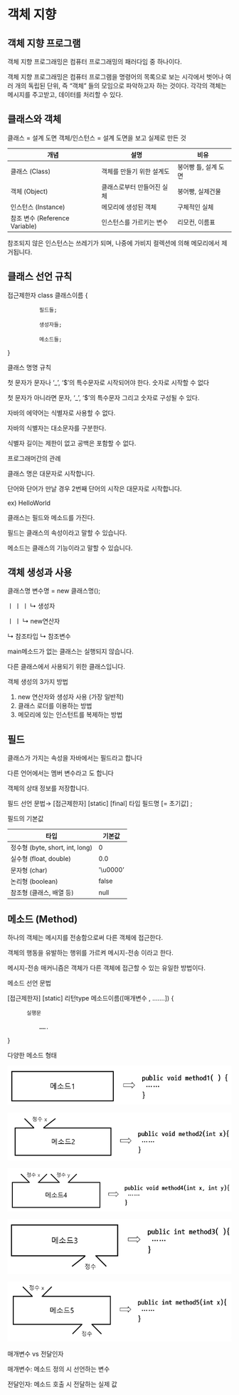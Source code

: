 # 객체 지향

## 객체 지향 프로그램

객체 지향 프로그래밍은 컴퓨터 프로그래밍의 패러다임 중 하나이다.

객체 지향 프로그래밍은 컴퓨터 프로그램을 명령어의 목록으로 보는 시각에서 벗어나 여러 개의 독립된 단위, 즉 “객체” 들의 모임으로 파악하고자 하는 것이다. 각각의 객체는 메시지를 주고받고, 데이터를 처리할 수 있다.

## 클래스와 객체

클래스 = 설계 도면 객체/인스턴스 = 설계 도면을 보고 실제로 만든 것

| 개념 | 설명 | 비유 |
| --- | --- | --- |
| 클래스 (Class) | 객체를 만들기 위한 설계도 | 붕어빵 틀, 설계 도면 |
| 객체 (Object) | 클래스로부터 만들어진 실체 | 붕어빵, 실제건물 |
| 인스턴스 (Instance) | 메모리에 생성된 객체 | 구체적인 실체 |
| 참조 변수 (Reference Variable) | 인스턴스를 가르키는 변수 | 리모컨, 이름표 |

참조되지 않은 인스턴스는 쓰레기가 되며, 나중에 가비지 컬렉션에 의해 메모리에서 제거됩니다.

## 클래스 선언 규칙

접근제한자 class 클래스이름 {

              필드들;

              생성자들;

              메소드들;

}

클래스 명명 규칙

첫 문자가 문자나 ‘_’, ‘$’의 특수문자로 시작되어야 한다. 숫자로 시작할 수 없다

첫 문자가 아니라면 문자, ‘_’, ‘$’의 특수문자 그리고 숫자로 구성될 수 있다.

자바의 에약어는 식별자로 사용할 수 없다.

자바의 식별자는 대소문자를 구분한다.

식별자 길이는 제한이 없고 공백은 포함할 수 없다.

프로그래머간의 관례

클래스 명은 대문자로 시작합니다.

단어와 단어가 만날 경우 2번째 단어의 시작은 대문자로 시작합니다. 

ex) HelloWorld

클래스는 필드와 메소드를 가진다.

필드는 클래스의 속성이라고 말할 수 있습니다.

메소드는 클래스의 기능이라고 말할 수 있습니다.

## 객체 생성과 사용

클래스명 변수명 = new 클래스명();

ㅣ                  ㅣ             ㅣ      ↳ 생성자

ㅣ                  ㅣ               ↳ new연산자 

 ↳ 참조타입 ↳ 참조변수

main메소드가 없는 클래스는 실행되지 않습니다.

다른 클래스에서 사용되기 위한 클래스입니다.

객체 생성의 3가지 방법

1. new 연산자와 생성자 사용 (가장 일반적)
2. 클래스 로더를 이용하는 방법
3. 메모리에 있는 인스턴트를 복제하는 방법

## 필드

클래스가 가지는 속성을 자바에서는 필드라고 합니다

다른 언어에서는 멤버 변수라고 도 합니다

객체의 상태 정보를 저장합니다.

필드 선언 문법→ [접근제한자] [static] [final] 타입 필드명 [= 초기값] ;

필드의 기본값

| 타입 | 기본값 |
| --- | --- |
| 정수형 (byte, short, int, long) | 0 |
| 실수형 (float, double) | 0.0 |
| 문자형 (char) | '\u0000’ |
| 논리형 (boolean) | false |
| 참조형 (클래스, 배열 등) | null |

## 메소드 (Method)

하나의 객체는 메시지를 전송함으로써 다른 객체에 접근한다.

객체의 행동을 유발하는 행위를 가르켜 메시지-전송 이라고 한다.

메시지-전송 매커니즘은 객체가 다른 객체에 접근할 수 있는 유일한 방법이다.

메소드 선언 문법

[접근제한자] [static] 리턴type 메소드이름([매개변수 , …….]) {

          실행문

              …….

}

다양한 메소드 형태

![2022-03-31-22-07-08.png](2022-03-31-22-07-08.png)

![2022-03-31-22-08-09.png](2022-03-31-22-08-09.png)

![2022-03-31-22-09-57.png](2022-03-31-22-09-57.png)

![2022-03-31-22-08-43.png](2022-03-31-22-08-43.png)

![2022-03-31-22-10-48.png](2022-03-31-22-10-48.png)

매개변수 vs 전달인자

매개변수: 메소드 정의 시 선언하는 변수

전달인자: 메소드 호출 시 전달하는 실제 값
